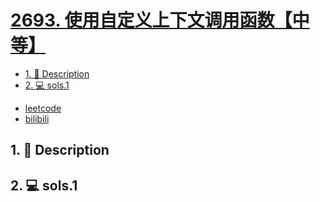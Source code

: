 # [2693. 使用自定义上下文调用函数【中等】](https://github.com/Tdahuyou/leetcode/tree/main/2693.%20%E4%BD%BF%E7%94%A8%E8%87%AA%E5%AE%9A%E4%B9%89%E4%B8%8A%E4%B8%8B%E6%96%87%E8%B0%83%E7%94%A8%E5%87%BD%E6%95%B0%E3%80%90%E4%B8%AD%E7%AD%89%E3%80%91)

<!-- region:toc -->
- [1. 📝 Description](#1--description-87)
- [2. 💻 sols.1](#2--sols1-31)
<!-- endregion:toc -->
- [leetcode](https://leetcode.cn/problems/call-function-with-custom-context/)
- [bilibili](https://www.bilibili.com/video/BV1DivNejEb1/)

## 1. 📝 Description



## 2. 💻 sols.1

```

```









